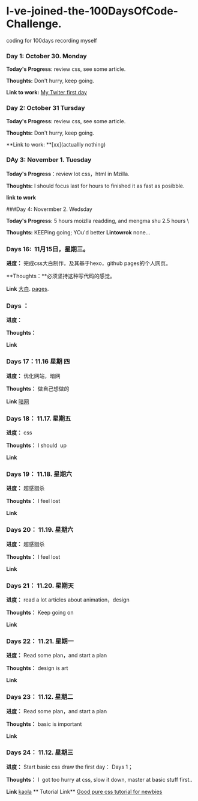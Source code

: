 # I-ve-joined-the-100DaysOfCode-Challenge.
coding for 100days recording myself
### Day 1: October 30. Monday

**Today's Progress**: review css, see some article.

**Thoughts:** Don't hurry, keep going.

**Link to work:** [My Twiter first day](https://twitter.com/healerm16)

### Day 2: October 31 Tursday

**Today's Progress**: review css, see some article.

**Thoughts:** Don't hurry, keep going.

**Link to work: **[xx](actuallly nothing)

### DAy 3: November 1. Tuesday

**Today's Progress**：review lot css，html in Mzilla.
  
**Thoughts:** I should focus last for hours to finished it as fast as posibble.
  
**link to work**

###Day 4: Novermber 2. Wedsday

**Today's Progress**: 5 hours moizlla readding, and mengma shu 2.5 hours \

**Thoughts:** KEEPing going; YOu'd better 
**Lintowrok** none...

### Days 16:  11月15日，星期三。

**进度：** 完成css大白制作，及其基于hexo，github pages的个人网页。

**Thoughts：**必须坚持这种写代码的感觉。

**Link** [大白](https://codepen.io/ArinWu/pen/wPqBNv?editors=1100). [pages](arinwu.github.io).

### Days ： 

**进度：** 

**Thoughts：**

**Link** []()

### Days 17：11.16 星期 四

**进度：** 优化网站，暗网

**Thoughts：** 做自己想做的

**Link** [暗网](https://arinwu.github.io/2017/11/16/%E5%A6%82%E4%BD%95%E8%BF%9B%E5%85%A5%E5%9C%B0%E4%B8%8B%E9%BB%91%E7%BD%91/
)
### Days 18：  11.17. 星期五

**进度：** css 

**Thoughts：** I should  up

**Link** []()

### Days 19：  11.18. 星期六

**进度：** 超感猎杀

**Thoughts：** I feel lost

**Link** []()

### Days 20：  11.19. 星期六

**进度：** 超感猎杀

**Thoughts：** I feel lost

**Link** []()

### Days 21：  11.20. 星期天

**进度：** read a lot articles about animation，design

**Thoughts：** Keep going on 

**Link** []()

### Days 22：  11.21. 星期一

**进度：** Read some plan，and start a plan

**Thoughts：** design is art

**Link** []()

### Days 23：  11.12. 星期二

**进度：** Read some plan，and start a plan

**Thoughts：** basic is important

**Link** []()


### Days 24：  11.12. 星期三

**进度：** Start basic css draw the first day： Days 1；

**Thoughts：** I  got too hurry at css, slow it down, master at basic stuff first..

**Link** [kaola](https://codepen.io/ArinWu/pen/gXedqL?editors=1100)
** Tutorial Link** [Good pure css tutorial for newbies ](https://medium.com/coding-artist/a-beginners-guide-to-pure-css-images-ef9a5d069dd2)


